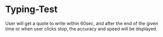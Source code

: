 # Typing-Test
User will get a quote to write within 60sec, and after the end of the given time or when user clicks stop, the accuracy and speed will be displayed.
